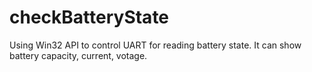 # checkBatteryState
Using Win32 API to control UART for reading battery state. It can show battery capacity, current, votage.
